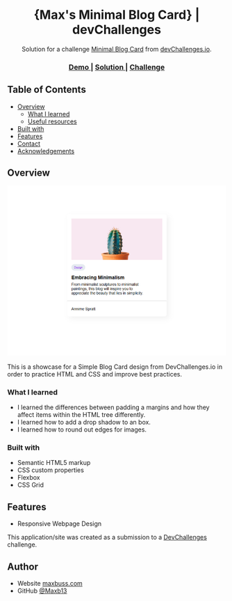 <!-- Please update value in the {}  -->

<h1 align="center">{Max's Minimal Blog Card} | devChallenges</h1>

<div align="center">
   Solution for a challenge <a href="https://devchallenges.io/challenge/minimal-blog-card" target="_blank">Minimal Blog Card</a> from <a href="http://devchallenges.io" target="_blank">devChallenges.io</a>.
</div>

<div align="center">
  <h3>
    <a href="https://maxb13.github.io/DevChallenges-Minimal-Blog-Card">
      Demo
    </a>
    <span> | </span>
    <a href="https://github.com/Maxb13/DevChallenges-Minimal-Blog-Card">
      Solution
    </a>
    <span> | </span>
    <a href="https://devchallenges.io/challenge/minimal-blog-card">
      Challenge
    </a>
  </h3>
</div>

<!-- TABLE OF CONTENTS -->

## Table of Contents

- [Overview](#overview)
  - [What I learned](#what-i-learned)
  - [Useful resources](#useful-resources)
- [Built with](#built-with)
- [Features](#features)
- [Contact](#contact)
- [Acknowledgements](#acknowledgements)

<!-- OVERVIEW -->

## Overview

![Alt text](/resources/Minimal-Blog-Card-Screenshot.png?raw=true)

This is a showcase for a Simple Blog Card design from DevChallenges.io in order to practice HTML and CSS and improve best practices.

### What I learned

- I learned the differences between padding a margins and how they affect items within the HTML tree differently.
- I learned how to add a drop shadow to an box.
- I learned how to round out edges for images.

### Built with

- Semantic HTML5 markup
- CSS custom properties
- Flexbox
- CSS Grid

## Features

- Responsive Webpage Design


This application/site was created as a submission to a [DevChallenges](https://devchallenges.io/challenges-dashboard) challenge.


## Author

- Website [maxbuss.com](https://maxbuss.com)
- GitHub [@Maxb13](https://github.com/Maxb13)
